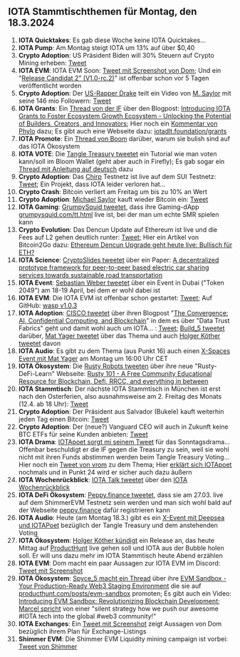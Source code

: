 ## IOTA Stammtischthemen für Montag, den 18.3.2024

1. **IOTA Quicktakes**: Es gab diese Woche keine IOTA Quicktakes...
2. **IOTA Pump**: Am Montag steigt IOTA um 13% auf über $0,40
3. **Crypto Adoption**: US Präsident Biden will 30% Steuern auf Crypto Mining erheben: [Tweet](https://x.com/BitcoinPierre/status/1767371855512432900?s=20)
4. **IOTA EVM**: IOTA EVM Soon: [Tweet mit Screenshot von Dom](https://x.com/RemSchu/status/1767237403994149153?s=20); Und ein "[Release Candidat 2" (V1.0-rc.2)](https://github.com/iotaledger/wasp/releases)" ist offenbar schon vor 5 Tagen veröffentlicht worden
5. **Crypto Adoption**: Der [US-Rapper Drake](https://de.wikipedia.org/wiki/Drake_(Rapper)) teilt ein Video von [M. Saylor](https://twitter.com/saylor) mit seine 146 mio Followern: [Tweet](https://x.com/BitcoinNewsCom/status/1767506160997880128?s=20)
6. **IOTA Grants**: Ein [Thread von der IF](https://x.com/iota/status/1767551124117086404?s=20) über den Blogpost: [Introducing IOTA Grants to Foster Ecosystem Growth Ecosystem - Unlocking the Potential of Builders, Creators, and Innovators](https://blog.iota.org/introducing-iota-grants/); Hier noch ein [Kommentar von Phylo](https://x.com/PhyloIota/status/1767561155130929544?s=20) dazu; Es gibt auch eine Webseite dazu: [iotadlt.foundation/grants](https://iotadlt.foundation/grants)
7. **IOTA Promote**: Ein [Thread von Boom](https://x.com/bloomwalletio/status/1767593461354504604?s=20) darüber, warum sie bulish sind auf das IOTA Ökosystem
8. **IOTA VOTE**: Die [Tangle Treasury tweetet](https://x.com/TangleTreasury/status/1767744857391374649?s=20) ein Tutorial wie man voten kann/soll im Bloom Wallet (geht aber auch in Firefly); Es gab sogar ein [Thread mit Anleitung auf deutsch](https://x.com/TangleTreasury/status/1767746979747041553?s=20) dazu
9. **Crypto Adoption**: Das [Chirp](https://twitter.com/ChirpDeWi) Testnetz ist live auf dem SUI Testnetz: [Tweet](https://x.com/ChirpDeWi/status/1768638364847120763?s=20); Ein Projekt, dass IOTA leider verloren hat...
10. **Crypto Crash**: Bitcoin verliert am Freitag um bis zu 10% an Wert 
11. **Crypto Adoption**: [Michael Saylor](https://twitter.com/saylor) kauft wieder Bitcoin ein: [Tweet](https://x.com/BTC_Archive/status/1768609853595852909?s=20)
12. **IOTA Gaming**: [GrumpySquid tweetet](https://x.com/Grumpy__Squid/status/1768612089633841590?s=20), dass ihre Gaming-dApp [grumpysquid.com/tt.html](https://www.grumpysquid.com/tt.html) live ist, bei der man um echte SMR spielen kann
13. **Crypto Evolution**: Das Dencun Update auf Ethereum ist live und die Fees auf L2 gehen deutlich runter: [Tweet](https://x.com/coinbureau/status/1768660393684038108?s=20); Hier ein Artikel von Bitcoin2Go dazu: [Ethereum Dencun Upgrade geht heute live: Bullisch für ETH?](https://bitcoin-2go.de/ethereum-dencun-geht-live/)
14. **IOTA Science**: [CryptoSlides tweetet](https://x.com/crypto_slides/status/1768558786971566173?s=20) über ein Paper: [A decentralized prototype framework for peer-to-peer based electric car sharing services towards sustainable road transportation](https://hiof.brage.unit.no/hiof-xmlui/handle/11250/3121446)
15. **IOTA Event**: [Sebastian Weber tweetet](https://x.com/Sebasti65365174/status/1768583428641870178?s=20) über ein Event in Dubai ("Token 2049") am 18-19 April, bei dem er wohl dabei ist
16. **IOTA EVM**: Die IOTA EVM ist offenbar schon gestartet: [Tweet](https://x.com/RemSchu/status/1768896505774240176?s=20); Auf GitHub: [wasp v1.0.3](https://github.com/iotaledger/wasp/releases)
17. **IOTA Adoption**: [CISCO tweetet](https://x.com/Cisco/status/1768625226571493623?s=20) über ihren Blogpost "[The Convergence: AI, Confidential Computing, and Blockchain](https://blogs.cisco.com/analytics-automation/the-convergence-ai-confidential-computing-and-blockchain)" in dem es über "Data Trust Fabrics" geht und damit wohl auch um IOTA... : [Tweet](https://x.com/Vrom14286662/status/1768890285059109214?s=20); [Build_5 tweetet](https://x.com/build5tech/status/1768883125277651101?s=20) darüber, [Mat Yager tweetet](https://x.com/Mat_Yarger/status/1769030190305304704?s=20) über das Thema und auch [Holger Köther tweetet](https://x.com/HolgerKoether/status/1768936093171212561?s=20) davon
18. **IOTA Audio**: Es gibt zu dem Thema (aus Punkt 16) auch einen [X-Spaces Event mit Mat Yager](https://x.com/Mat_Yarger/status/1769030193421717799?s=20) am Montag um 16:00 Uhr CET
19. **IOTA Ökosystem**: Die [Rusty Robots tweeten](https://x.com/RustyRobotCC/status/1769006911045714033?s=20) über ihre neue "Rusty-DeFi-Learn" Webseite: [Rusty 101 - A Free Community Educational Resource for Blockchain, Defi, RRCC, and everything in between](https://learn.rustyrobot.io/)
20. **IOTA Stammtisch**: Der nächste IOTA Stammtisch in München ist erst nach den Osterferien, also ausnahmsweise am 2. Freitag des Monats (12.4. ab 18 Uhr): [Tweet](https://x.com/IotaMunchen/status/1769680692558913927?s=20)
21. **Crypto Adoption**: Der Präsident aus Salvador (Bukele) kauft weiterhin jeden Tag einen Bitcoin: [Tweet](https://x.com/nayibbukele/status/1768792062663459093?s=20)
22. **Crypto Adoption**: Der (neue?) Vanguard CEO will auch in Zukunft keine BTC ETFs für seine Kunden anbieten: [Tweet](https://x.com/WatcherGuru/status/1768654996222910730?s=20)
23. **IOTA Drama**: [IOTApoet sorgt mi seinem Tweet](https://x.com/IotaPoet/status/1769320927106314731?s=20) für das Sonntagsdrama... Offenbar beschuldigt er die IF gegen die Treasury zu sein, weil sie wohl nicht mit ihren Funds abstimmen werden beim Tangle Treasury Voting... Hier noch ein [Tweet von vrom](https://x.com/Vrom14286662/status/1769335417810096240?s=20) zu dem Thema; Hier [erklärt sich IOTApoet](https://x.com/IotaPoet/status/1769367646254858401?s=20) nochmals und in Punkt 24 wird er sicher auch dazu äußern
24. **IOTA Wochenrückblick**: [IOTA Talk tweetet](https://x.com/Iota_Talk_/status/1769274692823622122?s=20) über den [IOTA Wochenrückblick](https://www.iota-talk.com/index.php?article/376-wochenr%C3%BCckblick-vom-10-bis-16-m%C3%A4rz-2024/)
25. **IOTA DeFi Ökosystem**: [Peppy.finance tweetet](https://x.com/Peppy_finance/status/1769301186560082042?s=20), dass sie am 27.03. live auf dem ShimmerEVM Testnetz sein werden und man sich wohl bald auf der Webseite [peppy.finance](https://www.peppy.finance/) dafür registrieren kann
26. **IOTA Audio**: Heute (am Montag 18.3.) gibt es ein [X-Event mit Deepsea und IOTAPoet](https://x.com/TangleTreasury/status/1769639103144882664?s=20) bezüglich der Tangle Treasury und dem anstehenden Voting
27. **IOTA Ökosystem**: [Holger Köther kündigt](https://x.com/HolgerKoether/status/1769619562255765714?s=20) ein Release an, das heute Mittag auf [ProductHunt](https://www.producthunt.com/) live gehen soll und IOTA aus der Bubble holen soll. Er will uns dazu mehr im IOTA Stammtisch heute Abend erzählen
28. **IOTA EVM**: Dom macht ein paar Aussagen zur IOTA EVM im Discord: [Tweet mit Screenshot](https://x.com/Vrom14286662/status/1769486384123834400?s=20)
29. **IOTA Ökosystem**: [Spyce_5 macht ein Thread](https://x.com/SPYCE_5/status/1769698564161048634?s=20) über ihre [EVM Sandbox - Your Production-Ready Web3 Staging Environment](https://www.producthunt.com/posts/evm-sandbox) die sie auf [producthunt.com/posts/evm-sandbox](https://www.producthunt.com/posts/evm-sandbox) promoten; Es gibt auch ein Video: [Introducing EVM Sandbox: Revolutionizing Blockchain Development](https://www.youtube.com/watch?v=NQ21-jiS_ss&t=90s); [Marcel spricht](https://x.com/servrox1337/status/1769657516126826625?s=20) von einer "silent strategy how we push our awesome #IOTA tech into the global #web3 community!"
30. **IOTA Exchanges**: Ein [Tweet mit Screenshot](https://x.com/Vrom14286662/status/1769692911954706592?s=20) zeigt Aussagen von Dom bezüglich ihrem Plan für Exchange-Listings
31. **Shimmer EVM**: Die Shimmer EVM Liquidity mining campaign ist vorbei: [Tweet von Shimmer](https://x.com/shimmernet/status/1769725125279072286?s=20)
